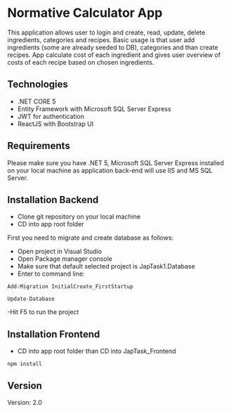 # Normative Calculator App

This application allows user to login and create, read, update, delete ingredients, categories and recipes. Basic usage is that user add ingredients (some are already seeded to DB), categories and than create recipes. App calculate cost of each ingredient and gives user overview of costs of each recipe based on chosen ingredients.

## Technologies

- .NET CORE 5
- Entity Framework with Microsoft SQL Server Express
- JWT for authentication
- ReactJS with Bootstrap UI

## Requirements

Please make sure you have .NET 5, Microsoft SQL Server Express installed on your local machine as application back-end will use IIS and MS SQL Server.

## Installation Backend

- Clone git repository on your local machine
- CD into app root folder

First you need to migrate and create database as follows:

- Open project in Visual Studio
- Open Package manager console
- Make sure that default selected project is JapTask1.Database
- Enter to command line:

```
Add-Migration InitialCreate_FirstStartup
```

```
Update-Database
```

-Hit F5 to run the project

## Installation Frontend

- CD into app root folder than CD into JapTask_Frontend

```
npm install
```

## Version

Version: 2.0
